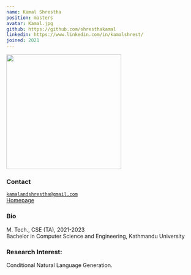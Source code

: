 ```yaml
---
name: Kamal Shrestha
position: masters
avatar: Kamal.jpg
github: https://github.com/shresthakamal
linkedin: https://www.linkedin.com/in/kamalshrest/
joined: 2021
---
```


<img width="300" src="{{site.baseurl}}/images/people/{{page.avatar}}" data-action="zoom">

### Contact

<a href="mailto:kamalandshrestha@gmail.com"><i class="fa fa-envelope-o"></i>  `kamalandshrestha@gmail.com`</a>
<a href="https://github.com/shresthakamal"><i class="fa fa-github"></i></a>
<a href="https://www.linkedin.com/in/kamalshrest/"><i class="fa fa-linkedin"></i></a>
<br>
[Homepage](https://shresthakamal.com.np/)
### Bio
M. Tech., CSE (TA), 2021-2023<br>
Bachelor in Computer Science and Engineering, Kathmandu University <br>
### Research Interest:<br>
Conditional Natural Language Generation.
<!-- <hr> -->

<!--### Research Interests

Felipe is a PhD candidate in Neuroscience under Konrad Kording and Michael Platt. He studies the neural basis of social primate grooming and spends his time building deep learning-based tools to analyze natural primate behavior and wirelessly recorded neural data. Felipe also studies how we can  use deep reinforcement learning approaches (imitation learning and inverse RL) to model animal strategies in social contexts.
-->